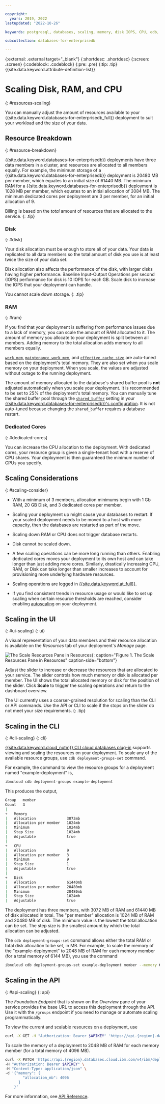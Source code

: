 ```yaml
---

copyright:
  years: 2019, 2022
lastupdated: "2022-10-26"

keywords: postgresql, databases, scaling, memory, disk IOPS, CPU, edb, enterprisedb

subcollection: databases-for-enterprisedb

---
```


{:external: .external target="_blank"}
{:shortdesc: .shortdesc}
{:screen: .screen}
{:codeblock: .codeblock}
{:pre: .pre}
{:tip: .tip}
{{site.data.keyword.attribute-definition-list}}

# Scaling Disk, RAM, and CPU
{: #resources-scaling}

You can manually adjust the amount of resources available to your {{site.data.keyword.databases-for-enterprisedb_full}} deployment to suit your workload and the size of your data.

## Resource Breakdown
{: #resource-breakdown}

{{site.data.keyword.databases-for-enterprisedb}} deployments have three data members in a cluster, and resources are allocated to all members equally. For example, the minimum storage of a {{site.data.keyword.databases-for-enterprisedb}} deployment is 20480 MB per member, which equates to an initial size of 61440 MB. The minimum RAM for a {{site.data.keyword.databases-for-enterprisedb}} deployment is 1028 MB per member, which equates to an initial allocation of 3084 MB. The minimum dedicated cores per deployment are 3 per member, for an initial allocation of 9. 

Billing is based on the _total_ amount of resources that are allocated to the service.
{: .tip}

### Disk
{: #disk}

Your disk allocation must be enough to store all of your data. Your data is replicated to all data members so the total amount of disk you use is at least twice the size of your data set. 

Disk allocation also affects the performance of the disk, with larger disks having higher performance. Baseline Input-Output Operations per second (IOPS) performance for disk is 10 IOPS for each GB. Scale disk to increase the IOPS that your deployment can handle.

You cannot scale down storage.
{: .tip} 

### RAM
{: #ram}

If you find that your deployment is suffering from performance issues due to a lack of memory, you can scale the amount of RAM allocated to it. The amount of memory you allocate to your deployment is split between all members. Adding memory to the total allocation adds memory to all members equally.

[`work_mem`](https://www.postgresql.org/docs/current/runtime-config-resource.html#GUC-WORK-MEM), [`maintenance_work_mem`](https://www.postgresql.org/docs/current/runtime-config-resource.html#GUC-MAINTENANCE-WORK-MEM), and [`effective_cache_size`](https://www.postgresql.org/docs/current/runtime-config-query.html#GUC-EFFECTIVE-CACHE-SIZE) are auto-tuned based on the deployment's total memory. They are also set when you scale memory on your deployment. When you scale, the values are adjusted without outage to the running deployment.

The amount of memory allocated to the database's shared buffer pool is **not** adjusted automatically when you scale your deployment. It is recommended to be set to 25% of the deployment's total memory. You can manually tune the shared buffer pool through the [`shared_buffer`](https://www.postgresql.org/docs/current/runtime-config-resource.html#GUC-SHARED-BUFFERS) setting in your [{{site.data.keyword.databases-for-enterprisedb}}'s configuration](/docs/databases-for-enterprisedb?topic=databases-for-enterprisedb-changing-configuration). It is not auto-tuned because changing the `shared_buffer` requires a database restart.

### Dedicated Cores
{: #dedicated-cores}

You can increase the CPU allocation to the deployment. With dedicated cores, your resource group is given a single-tenant host with a reserve of CPU shares. Your deployment is then guaranteed the minimum number of CPUs you specify.

## Scaling Considerations
{: #scaling-consider}

- With a minimum of 3 members, allocation minimums begin with 1 Gb RAM, 20 GB Disk, and 3 dedicated cores per member.  

- Scaling your deployment up might cause your databases to restart. If your scaled deployment needs to be moved to a host with more capacity, then the databases are restarted as part of the move.

- Scaling down RAM or CPU does not trigger database restarts.

- Disk cannot be scaled down.

- A few scaling operations can be more long running than others. Enabling dedicated cores moves your deployment to its own host and can take longer than just adding more cores. Similarly, drastically increasing CPU, RAM, or Disk can take longer than smaller increases to account for provisioning more underlying hardware resources.

- Scaling operations are logged in [{{site.data.keyword.at_full}}](/docs/databases-for-enterprisedb?topic=cloud-databases-activity-tracker-integration).

- If you find consistent trends in resource usage or would like to set up scaling when certain resource thresholds are reached, consider enabling [autoscaling](/docs/databases-for-enterprisedb?topic=databases-for-enterprisedb-autoscaling) on your deployment.

## Scaling in the UI
{: #ui-scaling}
{: ui}

A visual representation of your data members and their resource allocation is available on the _Resources_ tab of your deployment's _Manage_ page. 

![The Scale Resources Pane in _Resources_](images/scaling-update.png){: caption="Figure 1. The Scale Resources Pane in Resources" caption-side="bottom"}

Adjust the slider to increase or decrease the resources that are allocated to your service. The slider controls how much memory or disk is allocated per member. The UI shows the total allocated memory or disk for the position of the slider. Click **Scale** to trigger the scaling operations and return to the dashboard overview. 

The UI currently uses a coarser-grained resolution for scaling than the CLI or API commands. Use the API or CLI to scale if the stops on the slider do not meet your size requirements.
{: .tip}

## Scaling in the CLI 
{: #cli-scaling}
{: cli}

[{{site.data.keyword.cloud_notm}} CLI cloud databases plug-in](/docs/databases-cli-plugin?topic=databases-cli-plugin-cdb-reference) supports viewing and scaling the resources on your deployment. To scale any of the available resource groups, use `cdb deployment-groups-set` command. 

For example, the command to view the resource groups for a deployment named "example-deployment" is, 
```sh
ibmcloud cdb deployment-groups example-deployment
```

This produces the output,
```sh
Group   member
Count   3
|
+   Memory
|   Allocation              3072mb
|   Allocation per member   1024mb
|   Minimum                 1024mb
|   Step Size               1024mb
|   Adjustable              true
|
+   CPU
|   Allocation              9
|   Allocation per member   3
|   Minimum                 9
|   Step Size               1
|   Adjustable              true
|
+   Disk
|   Allocation              61440mb
|   Allocation per member   20480mb
|   Minimum                 20480mb
|   Step Size               1024mb
|   Adjustable              true
```

The deployment has three members, with 3072 MB of RAM and 61440 MB of disk allocated in total. The "per member" allocation is 1024 MB of RAM and 20480 MB of disk. The minimum value is the lowest the total allocation can be set. The step size is the smallest amount by which the total allocation can be adjusted.

The `cdb deployment-groups-set` command allows either the total RAM or total disk allocation to be set, in MB. For example, to scale the memory of the "example-deployment" to 2048 MB of RAM for each memory member (for a total memory of 6144 MB), you use the command 
```sh
ibmcloud cdb deployment-groups-set example-deployment member --memory 6144
```

## Scaling in the API
{: #api-scaling}
{: api}

The _Foundation Endpoint_ that is shown on the _Overview_ pane of your service provides the base URL to access this deployment through the API. Use it with the `/groups` endpoint if you need to manage or automate scaling programmatically. 

To view the current and scalable resources on a deployment, use
```sh
curl -X GET -H "Authorization: Bearer $APIKEY" 'https://api.{region}.databases.cloud.ibm.com/v4/ibm/deployments/{id}/groups'
```

To scale the memory of a deployment to 2048 MB of RAM for each memory member (for a total memory of 4096 MB).
```sh
curl -X PATCH 'https://api.{region}.databases.cloud.ibm.com/v4/ibm/deployments/{id}/groups/member' \
-H "Authorization: Bearer $APIKEY" \
-H "Content-Type: application/json" \
-d '{"memory": {
        "allocation_mb": 4096
      }
    }'
```

For more information, see [API Reference](https://{DomainName}/apidocs/cloud-databases-api#get-currently-available-scaling-groups-from-a-depl).
